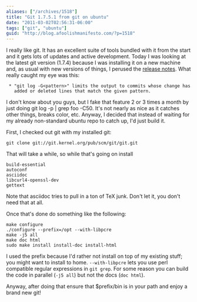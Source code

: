 ```yaml
---
aliases: ["/archives/1518"]
title: "Git 1.7.5.1 from git on ubuntu"
date: "2011-03-02T02:56:31-06:00"
tags: ["git", "ubuntu"]
guid: "http://blog.afoolishmanifesto.com/?p=1518"
---
```

I really like git. It has an excellent suite of tools bundled with it from the start and it gets lots of updates and active development. Today I was looking at the latest git version (1.7.4) because I was installing it on a new machine and, as usual with new versions of things, I perused the [release notes](http://www.kernel.org/pub/software/scm/git/docs/RelNotes/1.7.4.txt). What really caught my eye was this:

```
 * "git log -G<pattern>" limits the output to commits whose change has
   added or deleted lines that match the given pattern.
```

I don't know about you guys, but I fake that feature 2 or 3 times a month by just doing git log -p | grep foo -C50. It's not nearly as nice as it catches other things, breaks color, etc. Anyway, I decided that instead of waiting for my already non-standard ubuntu repo to catch up, I'd just build it.

First, I checked out git with my installed git:

    git clone git://git.kernel.org/pub/scm/git/git.git

That will take a while, so while that's going on install

    build-essential
    autoconf
    asciidoc
    libcurl4-openssl-dev
    gettext

Note that asciidoc tries to pull in a ton of TeX junk. Don't let it, you don't need that at all.

Once that's done do something like the following:

    make configure
    ./configure --prefix=/opt --with-libpcre
    make -j5 all
    make doc html
    sudo make install install-doc install-html

I used the prefix because I'd rather not install on top of my existing stuff; you might want to install to home.  `--with-libpcre` lets you use perl compatible regular expressions in `git grep`.  For some reason you can build the code in parallel (`-j5 all`) but not the docs (`doc html`).

Anyway, after doing that ensure that $prefix/bin is in your path and enjoy a brand new git!
